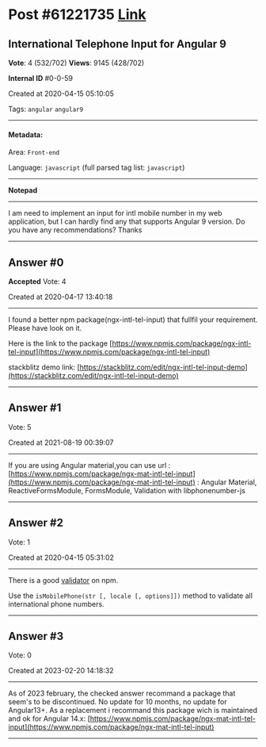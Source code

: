 
# Post \#61221735 [Link](https://stackoverflow.com/questions/61221735/)

## International Telephone Input for Angular 9

**Vote**: 4 (532/702) **Views**: 9145 (428/702) 

**Internal ID** \#0-0-59

Created at 2020-04-15 05:10:05

Tags: `angular` `angular9`

----------

#### Metadata:

Area: `Front-end`

Language: `javascript` (full parsed tag list: `javascript`)

----------

**Notepad**


----------

I am need to implement an input for intl mobile number in my web application, but I can hardly find any that supports Angular 9 version.
Do you have any recommendations?
Thanks


----------
        
## Answer \#0

**Accepted** Vote: 4

Created at 2020-04-17 13:40:18

------------

I found a better npm package(ngx-intl-tel-input) that fullfil your requirement. Please have look on it.

Here is the link to the package 
[https://www.npmjs.com/package/ngx-intl-tel-input](https://www.npmjs.com/package/ngx-intl-tel-input)

stackblitz demo link:
[https://stackblitz.com/edit/ngx-intl-tel-input-demo](https://stackblitz.com/edit/ngx-intl-tel-input-demo)


------------
    
    
## Answer \#1

 Vote: 5

Created at 2021-08-19 00:39:07

------------

If you are using Angular material,you can use 
url : [https://www.npmjs.com/package/ngx-mat-intl-tel-input](https://www.npmjs.com/package/ngx-mat-intl-tel-input)
:
Angular Material,
ReactiveFormsModule,
FormsModule,
Validation with libphonenumber-js


------------
    
    
## Answer \#2

 Vote: 1

Created at 2020-04-15 05:31:02

------------

There is a good [validator](https://www.npmjs.com/package/validator) on npm. 

Use the `isMobilePhone(str [, locale [, options]])` method to validate all international phone numbers. 


------------
    
    
## Answer \#3

 Vote: 0

Created at 2023-02-20 14:18:32

------------

As of 2023 february, the checked answer recommand a package that seem's to be discontinued. No update for 10 months, no update for Angular13+.
As a replacement i recommand this package wich is maintained and ok for Angular 14.x:
[https://www.npmjs.com/package/ngx-mat-intl-tel-input](https://www.npmjs.com/package/ngx-mat-intl-tel-input)


------------
    
    